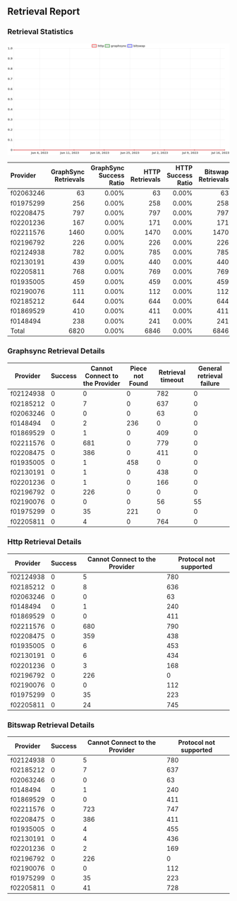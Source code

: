 ## Retrieval Report
### Retrieval Statistics
<img src="https://raw.githubusercontent.com/data-preservation-programs/filplus-checker-assets/main/filecoin-project/filecoin-plus-large-datasets/issues/1997/1690027282953.png"/>

| Provider  | GraphSync Retrievals | GraphSync Success Ratio | HTTP Retrievals | HTTP Success Ratio | Bitswap Retrievals | Bitswap Success Ratio |
| :-------- | -------------------: | ----------------------: | --------------: | -----------------: | -----------------: | --------------------: |
| f02063246 |                   63 |                   0.00% |              63 |              0.00% |                 63 |                 0.00% |
| f01975299 |                  256 |                   0.00% |             258 |              0.00% |                258 |                 0.00% |
| f02208475 |                  797 |                   0.00% |             797 |              0.00% |                797 |                 0.00% |
| f02201236 |                  167 |                   0.00% |             171 |              0.00% |                171 |                 0.00% |
| f02211576 |                 1460 |                   0.00% |            1470 |              0.00% |               1470 |                 0.00% |
| f02196792 |                  226 |                   0.00% |             226 |              0.00% |                226 |                 0.00% |
| f02124938 |                  782 |                   0.00% |             785 |              0.00% |                785 |                 0.00% |
| f02130191 |                  439 |                   0.00% |             440 |              0.00% |                440 |                 0.00% |
| f02205811 |                  768 |                   0.00% |             769 |              0.00% |                769 |                 0.00% |
| f01935005 |                  459 |                   0.00% |             459 |              0.00% |                459 |                 0.00% |
| f02190076 |                  111 |                   0.00% |             112 |              0.00% |                112 |                 0.00% |
| f02185212 |                  644 |                   0.00% |             644 |              0.00% |                644 |                 0.00% |
| f01869529 |                  410 |                   0.00% |             411 |              0.00% |                411 |                 0.00% |
| f0148494  |                  238 |                   0.00% |             241 |              0.00% |                241 |                 0.00% |
| Total     |                 6820 |                   0.00% |            6846 |              0.00% |               6846 |                 0.00% |

### Graphsync Retrieval Details
| Provider  | Success | Cannot Connect to the Provider | Piece not Found | Retrieval timeout | General retrieval failure |
| --------- | ------- | ------------------------------ | --------------- | ----------------- | ------------------------- |
| f02124938 | 0       | 0                              | 0               | 782               | 0                         |
| f02185212 | 0       | 7                              | 0               | 637               | 0                         |
| f02063246 | 0       | 0                              | 0               | 63                | 0                         |
| f0148494  | 0       | 2                              | 236             | 0                 | 0                         |
| f01869529 | 0       | 1                              | 0               | 409               | 0                         |
| f02211576 | 0       | 681                            | 0               | 779               | 0                         |
| f02208475 | 0       | 386                            | 0               | 411               | 0                         |
| f01935005 | 0       | 1                              | 458             | 0                 | 0                         |
| f02130191 | 0       | 1                              | 0               | 438               | 0                         |
| f02201236 | 0       | 1                              | 0               | 166               | 0                         |
| f02196792 | 0       | 226                            | 0               | 0                 | 0                         |
| f02190076 | 0       | 0                              | 0               | 56                | 55                        |
| f01975299 | 0       | 35                             | 221             | 0                 | 0                         |
| f02205811 | 0       | 4                              | 0               | 764               | 0                         |

### Http Retrieval Details
| Provider  | Success | Cannot Connect to the Provider | Protocol not supported |
| --------- | ------- | ------------------------------ | ---------------------- |
| f02124938 | 0       | 5                              | 780                    |
| f02185212 | 0       | 8                              | 636                    |
| f02063246 | 0       | 0                              | 63                     |
| f0148494  | 0       | 1                              | 240                    |
| f01869529 | 0       | 0                              | 411                    |
| f02211576 | 0       | 680                            | 790                    |
| f02208475 | 0       | 359                            | 438                    |
| f01935005 | 0       | 6                              | 453                    |
| f02130191 | 0       | 6                              | 434                    |
| f02201236 | 0       | 3                              | 168                    |
| f02196792 | 0       | 226                            | 0                      |
| f02190076 | 0       | 0                              | 112                    |
| f01975299 | 0       | 35                             | 223                    |
| f02205811 | 0       | 24                             | 745                    |

### Bitswap Retrieval Details
| Provider  | Success | Cannot Connect to the Provider | Protocol not supported |
| --------- | ------- | ------------------------------ | ---------------------- |
| f02124938 | 0       | 5                              | 780                    |
| f02185212 | 0       | 7                              | 637                    |
| f02063246 | 0       | 0                              | 63                     |
| f0148494  | 0       | 1                              | 240                    |
| f01869529 | 0       | 0                              | 411                    |
| f02211576 | 0       | 723                            | 747                    |
| f02208475 | 0       | 386                            | 411                    |
| f01935005 | 0       | 4                              | 455                    |
| f02130191 | 0       | 4                              | 436                    |
| f02201236 | 0       | 2                              | 169                    |
| f02196792 | 0       | 226                            | 0                      |
| f02190076 | 0       | 0                              | 112                    |
| f01975299 | 0       | 35                             | 223                    |
| f02205811 | 0       | 41                             | 728                    |
